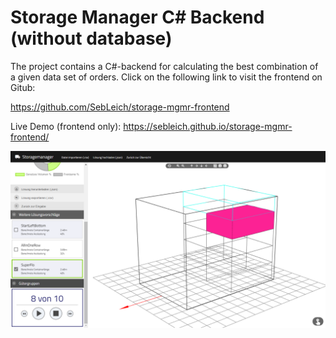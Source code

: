 # Storage Manager C# Backend (without database)

The project contains a C#-backend for calculating the best combination of a given data set of orders. Click on the following link to visit the frontend on Gitub:

https://github.com/SebLeich/storage-mgmr-frontend

Live Demo (frontend only): https://sebleich.github.io/storage-mgmr-frontend/

![Preview of a solution calculated by the backend](preview.png)
